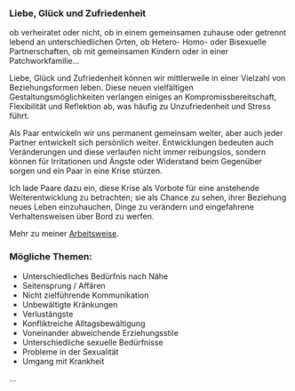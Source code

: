 ### Liebe, Glück und Zufriedenheit

ob verheiratet oder nicht, ob  in einem gemeinsamen zuhause oder getrennt lebend an unterschiedlichen Orten, ob Hetero- Homo- oder Bisexuelle Partnerschaften, ob mit gemeinsamen Kindern oder in einer Patchworkfamilie...

Liebe, Glück und Zufriedenheit können wir mittlerweile in einer Vielzahl von Beziehungsformen leben. Diese neuen vielfältigen Gestaltungsmöglichkeiten verlangen einiges an Kompromissbereitschaft, Flexibilität und Reflektion ab, was häufig zu Unzufriedenheit und Stress führt.

Als Paar entwickeln wir uns permanent gemeinsam weiter, aber auch jeder Partner entwickelt sich persönlich weiter.  Entwicklungen bedeuten auch Veränderungen und diese verlaufen nicht immer reibungslos, sondern können für Irritationen und Ängste oder Widerstand beim Gegenüber sorgen und ein Paar in eine Krise stürzen.

Ich lade Paare dazu ein, diese Krise als Vorbote für eine anstehende Weiterentwicklung zu betrachten; sie als Chance zu sehen, ihrer Beziehung neues Leben einzuhauchen, Dinge zu verändern und eingefahrene Verhaltensweisen über Bord zu werfen.

Mehr zu meiner [Arbeitsweise](http://www.praxis-niehues.de/#methods).

### Mögliche Themen:

* Unterschiedliches Bedürfnis nach Nähe
* Seitensprung / Affären
* Nicht zielführende Kommunikation
* Unbewältigte Kränkungen
* Verlustängste
* Konfliktreiche Alltagsbewältigung
* Voneinander abweichende Erziehungsstile
* Unterschiedliche sexuelle Bedürfnisse
* Probleme in der Sexualität
* Umgang mit Krankheit

...
